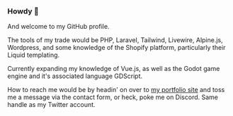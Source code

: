 ### Howdy 👋

And welcome to my GitHub profile.

The tools of my trade would be PHP, Laravel, Tailwind, Livewire, Alpine.js, Wordpress, and some knowledge of the Shopify platform, particularly their Liquid templating.

Currently expanding my knowledge of Vue.js, as well as the Godot game engine and it's associated language GDScript.

How to reach me would be by headin' on over to [my portfolio site](https://alex.quest/contact) and toss me a message via the contact form, or heck, poke me on Discord. Same handle as my Twitter account.
